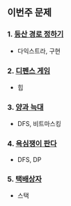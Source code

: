 ## 이번주 문제

### 1. [등산 경로 정하기](https://school.programmers.co.kr/learn/courses/30/lessons/118669)

- 다익스트라, 구현

### 2. [디펜스 게임](https://school.programmers.co.kr/learn/courses/30/lessons/142085)

- 힙

### 3. [양과 늑대](https://school.programmers.co.kr/learn/courses/30/lessons/92343)

- DFS, 비트마스킹

### 4. [욕심쟁이 판다](https://www.acmicpc.net/problem/1937)

- DFS, DP

### 5. [택배상자](https://school.programmers.co.kr/learn/courses/30/lessons/131704)

- 스택
